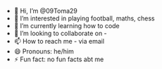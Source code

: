 - 👋 Hi, I’m @09Toma29
- 👀 I’m interested in playing football, maths, chess
- 🌱 I’m currently learning how to code
- 💞️ I’m looking to collaborate on -
- 📫 How to reach me - via email
- 😄 Pronouns: he/him
- ⚡ Fun fact: no fun facts abt me

<!---
09Toma29/09Toma29 is a ✨ special ✨ repository because its `README.md` (this file) appears on your GitHub profile.
You can click the Preview link to take a look at your changes.
--->

